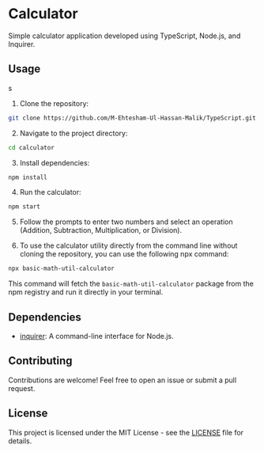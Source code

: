 
# Calculator

Simple calculator application developed using TypeScript, Node.js, and Inquirer.

## Usage
s
1. Clone the repository:

```bash
git clone https://github.com/M-Ehtesham-Ul-Hassan-Malik/TypeScript.git
```

2. Navigate to the project directory:

```bash
cd calculator
```

3. Install dependencies:

```bash
npm install
```

4. Run the calculator:

```bash
npm start
```

5. Follow the prompts to enter two numbers and select an operation (Addition, Subtraction, Multiplication, or Division).


6. To use the calculator utility directly from the command line without cloning the repository, you can use the following npx command:

```bash
npx basic-math-util-calculator
```

This command will fetch the `basic-math-util-calculator` package from the npm registry and run it directly in your terminal.

## Dependencies

- [inquirer](https://www.npmjs.com/package/inquirer): A command-line interface for Node.js.

## Contributing

Contributions are welcome! Feel free to open an issue or submit a pull request.

## License

This project is licensed under the MIT License - see the [LICENSE](LICENSE) file for details.

